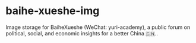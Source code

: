# baihe-xueshe-img
Image storage for BaiheXueshe (WeChat: yuri-academy), a public forum on political, social, and economic insights for a better China 🇨🇳..
